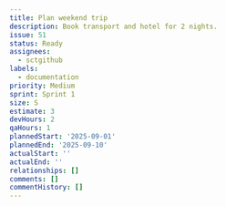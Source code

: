 ```yaml
---
title: Plan weekend trip
description: Book transport and hotel for 2 nights.
issue: 51
status: Ready
assignees:
  - sctgithub
labels:
  - documentation
priority: Medium
sprint: Sprint 1
size: S
estimate: 3
devHours: 2
qaHours: 1
plannedStart: '2025-09-01'
plannedEnd: '2025-09-10'
actualStart: ''
actualEnd: ''
relationships: []
comments: []
commentHistory: []
---
```


